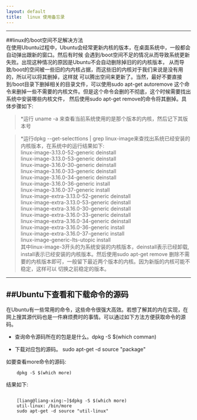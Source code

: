 ```yaml
---
layout: default
title:  linux 使用备忘录
---  
```

-----
##linux的/boot空间不足解决方法  
在使用Ubuntu过程中，Ubuntu会经常更新内核的版本，在桌面系统中，一般都会自动弹出跟新的窗口。然后有时候
会遇到/boot空间不足的情况从而导致系统更新失败。出现这种情况的原因是Ubuntu不会自动删除掉旧的的内核版本，
从而导致/boot的空间被一些旧的内内核占据，而这些旧的内核对于我们来说是没有用的，所以可以将其删掉，这样就
可以腾出空间来更新了。当然，最好不要直接到/boot目录下删掉相关的目录文件，可以使用sudo apt-get autoremove
这个命令来删掉一些不需要的内核文件。但是这个命令会删的不彻底，这个时候需要找出系统中安装哪些内核文件，
然后使用sudo apt-get remove的命令将其删掉。具体步骤如下:  
> *运行 uname -a 来查看当前系统使用的是那个版本的内核，然后记下其版本号  

> *运行dpkg --get-selecttions | grep linux-image来查找出系统已经安装的内核版本，在系统中的运行结果如下:  
> linux-image-3.13.0-52-generic         deinstall  
> linux-image-3.13.0-53-generic         deinstall  
> linux-image-3.16.0-30-generic         deinstall  
> linux-image-3.16.0-33-generic         deinstall  
> linux-image-3.16.0-34-generic         deinstall  
> linux-image-3.16.0-36-generic         install  
> linux-image-3.16.0-37-generic         install  
> linux-image-extra-3.13.0-52-generic       deinstall  
> linux-image-extra-3.13.0-53-generic       deinstall  
> linux-image-extra-3.16.0-30-generic       deinstall  
> linux-image-extra-3.16.0-33-generic       deinstall  
> linux-image-extra-3.16.0-34-generic       deinstall  
> linux-image-extra-3.16.0-36-generic       install  
> linux-image-extra-3.16.0-37-generic       install  
> linux-image-generic-lts-utopic            install  
> 其中linux-image-3开头的为系统安装的内核版本，deinstall表示已经卸载,
> install表示已经安装的内核版本。然后使用sudo apt-get remove 删除不需要的内核版本即可，一般留下最近两个版本的内核。因为新版的内核可能不稳定，这样可以
> 切换之前稳定的版本。  

---------  
##Ubuntu下查看和下载命令的源码  
----------  
在Ubuntu有一些常用的命令，这些命令很强大高效。若想了解其的内在实现，在网上搜其源代码也是一件麻烦费时的事情。可以通过如下方法方便获取命令的源码。 

+ 查询命令源码所在的包是是什么。dpkg -S $(which comman)  

+ 下载对应包的源码。 sudo apt-get -d source "package"  

如要查看more命令的源码:  

```
    dpkg -S $(which more)    

```  
结果如下:  

```  

    [liang@liang-xing:~]$dpkg -S $(which more)
    util-linux: /bin/more
    sudo apt-get -d source "util-linux"  


```    
